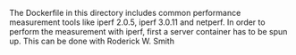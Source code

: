 The Dockerfile in this directory includes common performance measurement tools like iperf 2.0.5, iperf 3.0.11 and netperf. In order to perform the measurement with iperf, first a server container has to be spun up. This can be done with 
 Roderick W. Smith
